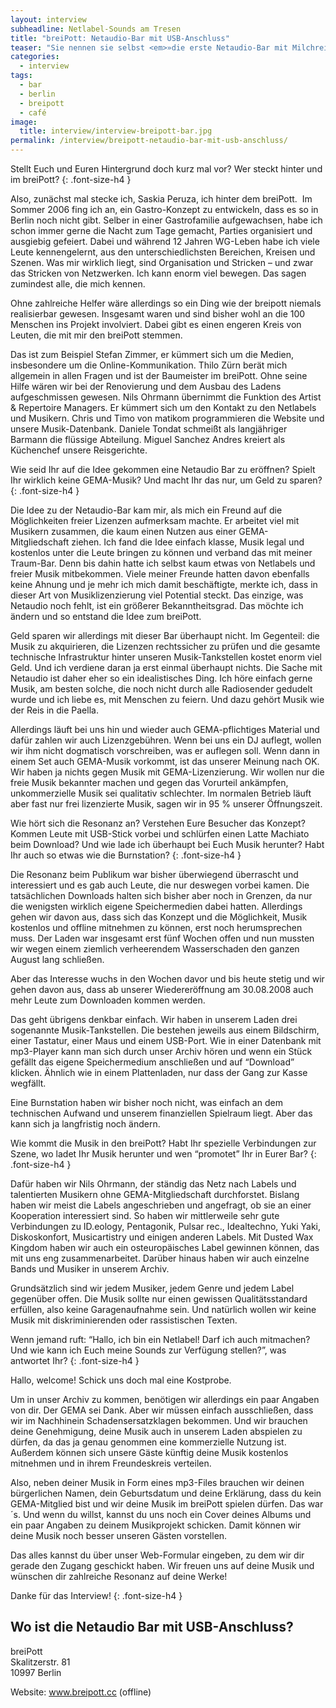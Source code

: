 ```yaml
---
layout: interview
subheadline: Netlabel-Sounds am Tresen
title: "breiPott: Netaudio-Bar mit USB-Anschluss"
teaser: "Sie nennen sie selbst <em>»die erste Netaudio-Bar mit Milchreisküche«</em>, kurz breiPott. Schließlich hört man programatisch in dieser Bar nur freie Musik aus dem Internert, sprich Sounds von Netlabels. Aber das ist nicht alles: Weil die Musik frei und meist unter einer Creative Commons-Lizenz veröffentlicht wird, darf sie auch mitgenommen werden. Ein mitgebrachter USB-Stick reicht, denn in der breiPott-Bar stehen Musik-Tankstellen für den Musikdownload zur Verfügung. Wie es zu der Idee kam, lest Ihr im Interview."
categories:
  - interview
tags:
  - bar
  - berlin
  - breipott
  - café
image:
  title: interview/interview-breipott-bar.jpg
permalink: /interview/breipott-netaudio-bar-mit-usb-anschluss/
---
```

Stellt Euch und Euren Hintergrund doch kurz mal vor? Wer steckt hinter und im breiPott?
{: .font-size-h4 }

Also, zunächst mal stecke ich, Saskia Peruza, ich hinter dem breiPott.  Im Sommer 2006 fing ich an, ein Gastro-Konzept zu entwickeln, dass es so in Berlin noch nicht gibt. Selber in einer Gastrofamilie aufgewachsen, habe ich schon immer gerne die Nacht zum Tage gemacht, Parties organisiert und ausgiebig gefeiert. Dabei und während 12 Jahren WG-Leben habe ich viele Leute kennengelernt, aus den unterschiedlichsten Bereichen, Kreisen und Szenen. Was mir wirklich liegt, sind Organisation und Stricken &#8211; und zwar das Stricken von Netzwerken. Ich kann enorm viel bewegen. Das sagen zumindest alle, die mich kennen.

Ohne zahlreiche Helfer wäre allerdings so ein Ding wie der breipott niemals realisierbar gewesen. Insgesamt waren und sind bisher wohl an die 100 Menschen ins Projekt involviert. Dabei gibt es einen engeren Kreis von Leuten, die mit mir den breiPott stemmen.

Das ist zum Beispiel Stefan Zimmer, er kümmert sich um die Medien, insbesondere um die Online-Kommunikation. Thilo Zürn berät mich allgemein in allen Fragen und ist der Baumeister im breiPott. Ohne seine Hilfe wären wir bei der Renovierung und dem Ausbau des Ladens aufgeschmissen gewesen. Nils Ohrmann übernimmt die Funktion des Artist & Repertoire Managers. Er kümmert sich um den Kontakt zu den Netlabels und Musikern. Chris und Timo von matikom programmieren die Website und unsere Musik-Datenbank. Daniele Tondat schmeißt als langjähriger Barmann die flüssige Abteilung. Miguel Sanchez Andres kreiert als Küchenchef unsere Reisgerichte.


Wie seid Ihr auf die Idee gekommen eine Netaudio Bar zu eröffnen? Spielt Ihr wirklich keine GEMA-Musik? Und macht Ihr das nur, um Geld zu sparen?  
{: .font-size-h4 }

Die Idee zu der Netaudio-Bar kam mir, als mich ein Freund auf die Möglichkeiten freier Lizenzen aufmerksam machte. Er arbeitet viel mit Musikern zusammen, die kaum einen Nutzen aus einer GEMA-Mitgliedschaft ziehen. Ich fand die Idee einfach klasse, Musik legal und kostenlos unter die Leute bringen zu können und verband das mit meiner Traum-Bar. Denn bis dahin hatte ich selbst kaum etwas von Netlabels und freier Musik mitbekommen. Viele meiner Freunde hatten davon ebenfalls keine Ahnung und je mehr ich mich damit beschäftigte, merkte ich, dass in dieser Art von Musiklizenzierung viel Potential steckt. Das einzige, was Netaudio noch fehlt, ist ein größerer Bekanntheitsgrad. Das möchte ich ändern und so entstand die Idee zum breiPott.

Geld sparen wir allerdings mit dieser Bar überhaupt nicht. Im Gegenteil: die Musik zu akquirieren, die Lizenzen rechtssicher zu prüfen und die gesamte technische Infrastruktur hinter unseren Musik-Tankstellen kostet enorm viel Geld. Und ich verdiene daran ja erst einmal überhaupt nichts. Die Sache mit Netaudio ist daher eher so ein idealistisches Ding. Ich höre einfach gerne Musik, am besten solche, die noch nicht durch alle Radiosender gedudelt wurde und ich liebe es, mit Menschen zu feiern. Und dazu gehört Musik wie der Reis in die Paella.

Allerdings läuft bei uns hin und wieder auch GEMA-pflichtiges Material und dafür zahlen wir auch Lizenzgebühren. Wenn bei uns ein DJ auflegt, wollen wir ihm nicht dogmatisch vorschreiben, was er auflegen soll. Wenn dann in einem Set auch GEMA-Musik vorkommt, ist das unserer Meinung nach OK. Wir haben ja nichts gegen Musik mit GEMA-Lizenzierung. Wir wollen nur die freie Musik bekannter machen und gegen das Vorurteil ankämpfen, unkommerzielle Musik sei qualitativ schlechter. Im normalen Betrieb läuft aber fast nur frei lizenzierte Musik, sagen wir in 95 % unserer Öffnungszeit.


Wie hört sich die Resonanz an? Verstehen Eure Besucher das Konzept? Kommen Leute mit USB-Stick vorbei und schlürfen einen Latte Machiato beim Download? Und wie lade ich überhaupt bei Euch Musik herunter? Habt Ihr auch so etwas wie die Burnstation?
{: .font-size-h4 }

Die Resonanz beim Publikum war bisher überwiegend überrascht und interessiert und es gab auch Leute, die nur deswegen vorbei kamen. Die tatsächlichen Downloads halten sich bisher aber noch in Grenzen, da nur die wenigsten wirklich eigene Speichermedien dabei hatten. Allerdings gehen wir davon aus, dass sich das Konzept und die Möglichkeit, Musik kostenlos und offline mitnehmen zu können, erst noch herumsprechen muss. Der Laden war insgesamt erst fünf Wochen offen und nun mussten wir wegen einem ziemlich verheerendem Wasserschaden den ganzen August lang schließen.

Aber das Interesse wuchs in den Wochen davor und bis heute stetig und wir gehen davon aus, dass ab unserer Wiedereröffnung am 30.08.2008 auch mehr Leute zum Downloaden kommen werden.

Das geht übrigens denkbar einfach. Wir haben in unserem Laden drei sogenannte Musik-Tankstellen. Die bestehen jeweils aus einem Bildschirm, einer Tastatur, einer Maus und einem USB-Port. Wie in einer Datenbank mit mp3-Player kann man sich durch unser Archiv hören und wenn ein Stück gefällt das eigene Speichermedium anschließen und auf &#8220;Download&#8221; klicken. Ähnlich wie in einem Plattenladen, nur dass der Gang zur Kasse wegfällt.

Eine Burnstation haben wir bisher noch nicht, was einfach an dem technischen Aufwand und unserem finanziellen Spielraum liegt. Aber das kann sich ja langfristig noch ändern.


Wie kommt die Musik in den breiPott? Habt Ihr spezielle Verbindungen zur Szene, wo ladet Ihr Musik herunter und wen &#8220;promotet&#8221; Ihr in Eurer Bar?
{: .font-size-h4 }

Dafür haben wir Nils Ohrmann, der ständig das Netz nach Labels und talentierten Musikern ohne GEMA-Mitgliedschaft durchforstet. Bislang haben wir meist die Labels angeschrieben und angefragt, ob sie an einer Kooperation interessiert sind. So haben wir mittlerweile sehr gute Verbindungen zu ID.eology, Pentagonik, Pulsar rec., Idealtechno, Yuki Yaki, Diskoskonfort, Musicartistry und einigen anderen Labels. Mit Dusted Wax Kingdom haben wir auch ein osteuropäisches Label gewinnen können, das mit uns eng zusammenarbeitet. Darüber hinaus haben wir auch einzelne Bands und Musiker in unserem Archiv.

Grundsätzlich sind wir jedem Musiker, jedem Genre und jedem Label gegenüber offen. Die Musik sollte nur einen gewissen Qualitätsstandard erfüllen, also keine Garagenaufnahme sein. Und natürlich wollen wir keine Musik mit diskriminierenden oder rassistischen Texten.


Wenn jemand ruft: &#8220;Hallo, ich bin ein Netlabel! Darf ich auch mitmachen? Und wie kann ich Euch meine Sounds zur Verfügung stellen?&#8221;, was antwortet Ihr?
{: .font-size-h4 }

Hallo, welcome! Schick uns doch mal eine Kostprobe.

Um in unser Archiv zu kommen, benötigen wir allerdings ein paar Angaben von dir. Der GEMA sei Dank. Aber wir müssen einfach ausschließen, dass wir im Nachhinein Schadensersatzklagen bekommen. Und wir brauchen deine Genehmigung, deine Musik auch in unserem Laden abspielen zu dürfen, da das ja genau genommen eine kommerzielle Nutzung ist. Außerdem können sich unsere Gäste künftig deine Musik kostenlos mitnehmen und in ihrem Freundeskreis verteilen.

Also, neben deiner Musik in Form eines mp3-Files brauchen wir deinen bürgerlichen Namen, dein Geburtsdatum und deine Erklärung, dass du kein GEMA-Mitglied bist und wir deine Musik im breiPott spielen dürfen. Das war´s. Und wenn du willst, kannst du uns noch ein Cover deines Albums und ein paar Angaben zu deinem Musikprojekt schicken. Damit können wir deine Musik noch besser unseren Gästen vorstellen.

Das alles kannst du über unser Web-Formular eingeben, zu dem wir dir gerade den Zugang geschickt haben. Wir freuen uns auf deine Musik und wünschen dir zahlreiche Resonanz auf deine Werke!


Danke für das Interview!
{: .font-size-h4 }

## Wo ist die Netaudio Bar mit USB-Anschluss?

breiPott  
Skalitzerstr. 81  
10997 Berlin

Website: www.breipott.cc (offline)

 [1]: http://phlow.net/magazin/netzkultur/334-breipott-netaudio-bar-mit-usb-anschluss?preview=true "netaudio bar berlin"